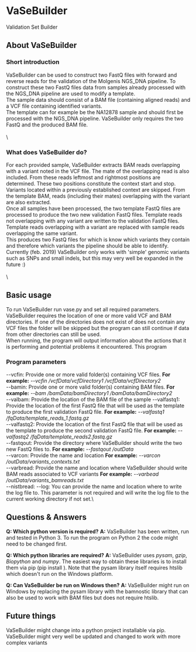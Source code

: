 # VaSeBuilder
Validation Set Builder


## About VaSeBuilder
### Short introduction
VaSeBuilder can be used to construct two FastQ files with forward and reverse reads for the validation of the Molgenis NGS_DNA pipeline. To construct these two FastQ files data from samples already processed with the NGS_DNA pipeline are used to modify a template.\
The sample data should consist of a BAM file (containing aligned reads) and a VCF file containing identified variants.\
The template can for example be the NA12878 sample and should first be processed with the NGS_DNA pipeline. VaSeBuilder only requires the two FastQ and the produced BAM file.\
\
\

### What does VaSeBuilder do?
For each provided sample, VaSeBuilder extracts BAM reads overlapping with a variant noted in the VCF file. The mate of the overlapping read is also included. From these reads leftmost and rightmost positions are determined. These two positions constitute the context start and stop. Variants located within a previously established context are skipped. From the template BAM, reads (including their mates) overlapping with the variant are also extracted.\
Once all samples have been processed, the two template FastQ files are processed to produce the two new validation FastQ files. Template reads not overlapping with any variant are written to the validation FastQ files. Template reads overlapping with a variant are replaced with sample reads overlapping the same variant.\
This produces two FastQ files for which is know which variants they contain and therefore which variants the pipeline should be able to identify.\
Currently (feb. 2019) VaSeBuilder only works with 'simple' genomic variants such as SNPs and small indels, but this may very well be expanded in the future :)\
\
\

## Basic usage
To run VaSeBuilder run vase.py and set all required parameters. VaSeBuilder requires the location of one or more valid VCF and BAM directories. If one of the directories does not exist of does not contain any VCF files the folder will be skipped but the program can still continue if data from other directories can still be used.\
When running, the program will output information about the actions that it is performing and potential problems it encountered. This program 



### Program parameters
--vcfin: Provide one or more valid folder(s) containing VCF files. **For example:** *--vcfin /vcfData/vcfDirectory1 /vcfData/vcfDirectory2*\
--bamin: Provide one or more valid folder(s) containing BAM files. **For example:** *--bam /bamData/bamDirectory1 /bamData/bamDirectory2*\
--valbam: Provide the location of the BAM file of the sample 
--valfastq1: Provide the location of the first FastQ file that will be used as the template to produce the first validation FastQ file. **For example:** *--valfastq1 /fqData/template_reads_1.fastq.gz*\
--valfastq2: Provide the location of the first FastQ file that will be used as the template to produce the second validation FastQ file. **For example:** *--valfastq2 /fqData/template_reads2.fastq.gz*\
--fastqout: Provide the directory where VaSeBuilder should write the two new FastQ files to. **For example:** *--fastqout /outData*\
--varcon: Provide the name and location **For example:** *--varcon /outData/variants_contexts.txt*\
--varbread: Provide the name and location where VaSeBuilder should write BAM reads associated to VCF variants **For example:** *--varbead /outData/variants_bamreads.txt*\
--nistbread: 
--log: You can provide the name and location where to write the log file to. This parameter is not required and will write the log file to the current working directory if not set.\



## Questions & Answers
**Q: Which python version is required?**
**A:** VaSeBuilder has been written, run and tested in Python 3. To run the program on Python 2 the code might need to be changed first.

**Q: Which python libraries are required?**
**A:** VaSeBuilder uses _pysam_, _gzip_, _Biopython_ and _numpy_. The easiest way to obtain these libraries is to install them via pip (pip install <library name>). Note that the pysam library itself requires htslib which doesn't run on the Windows platform.

**Q: Can VaSeBuilder be run on Windows then?**
**A:** VaSeBuilder might run on Windows by replacing the pysam library with the bamnostic library that can also be used to work with BAM files but does not require htslib.



## Future things
VaSeBuilder might change into a python project installable via pip.
VaSeBuilder might very well be updated and changed to work with more complex variants
